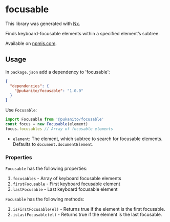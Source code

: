 # focusable

This library was generated with [Nx](https://nx.dev).

Finds keyboard-focusable elements within a specified element’s subtree.

Available on [npmjs.com](https://www.npmjs.com/package/@pukanito/focusable).

## Usage

In `package.json` add a dependency to 'focusable':

```json
{
  "dependencies": {
    "@pukanito/focusable": "1.0.0"
  }
}
```

Use `Focusable`:

```typescript
import Focusable from '@pukanito/focusable'
const focus = new Focusable(element)
focus.focusables // Array of focusable elements
```
- `element`: The element, which subtree to search for focusable elements. Defaults to `document.documentElement`.

### Properties

`Focusable` has the following properties:
1. `focusables` - Array of keyboard focusable elements
4. `firstFocusable` - First keyboard focusable element
5. `lastFocusable` - Last keyboard focusable element

`Focusable` has the following methods:
1. `isFirstFocusable(el)` - Returns true if the element is the first focusable.
2. `isLastFocusable(el)` - Returns true if the element is the last focusable.
